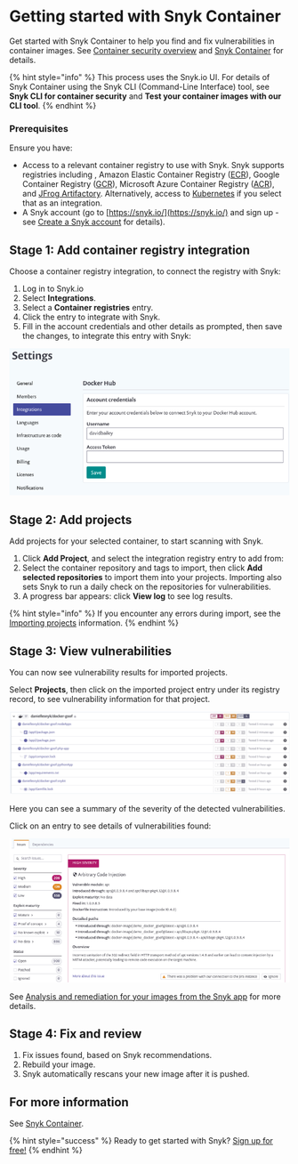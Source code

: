 # Getting started with Snyk Container

Get started with Snyk Container to help you find and fix vulnerabilities in container images. See [Container security overview](https://support.snyk.io/hc/en-us/articles/360003946897-Container-security-overview) and [Snyk Container](https://solutions.snyk.io/snyk-academy/container) for details.

{% hint style="info" %}
This process uses the Snyk.io UI. For details of Snyk Container using the Snyk CLI \(Command-Line Interface\) tool, see **Snyk CLI for container security** and **Test your container images with our CLI tool**.
{% endhint %}

### Prerequisites

Ensure you have:

* Access to a relevant container registry to use with Snyk. Snyk supports registries including , Amazon Elastic Container Registry \([ECR](https://docs.snyk.io/snyk-container/image-scanning-library/ecr-image-scanning)\), Google Container Registry \([GCR](https://docs.snyk.io/snyk-container/image-scanning-library/gcr-image-scanning)\), Microsoft Azure Container Registry \([ACR](https://docs.snyk.io/snyk-container/image-scanning-library/acr-image-scanning)\), and [JFrog Artifactory](https://docs.snyk.io/snyk-container/image-scanning-library/jfrog-artifactory-image-scanning). Alternatively, access to [Kubernetes](https://docs.snyk.io/snyk-container/image-scanning-library/kubernetes-workload-and-image-scanning) if you select that as an integration.
* A Snyk account \(go to [https://snyk.io/](https://snyk.io/) and sign up - see [Create a Snyk account](https://docs.snyk.io/getting-started/getting-started-snyk-products) for details\).

## Stage 1: Add container registry integration

Choose a container registry integration, to connect the registry with Snyk:

1. Log in to Snyk.io
2. Select **Integrations**.
3. Select a **Container registries** entry.
4. Click the entry to integrate with Snyk.
5. Fill in the account credentials and other details as prompted, then save the changes, to integrate this entry with Snyk:

![](../../.gitbook/assets/container-account-credentials.png)

## Stage 2: Add projects

Add projects for your selected container, to start scanning with Snyk.

1. Click **Add Project**, and select the integration registry entry to add from: 
2. Select the container repository and tags to import, then click **Add selected repositories** to import them into your projects. Importing also sets Snyk to run a daily check on the repositories for vulnerabilities. 
3. A progress bar appears: click **View log** to see log results.

{% hint style="info" %}
If you encounter any errors during import, see the [Importing projects](https://support.snyk.io/hc/en-us/sections/360000923478-Importing-projects) information.
{% endhint %}

## Stage 3: View vulnerabilities

You can now see vulnerability results for imported projects.

Select **Projects**, then click on the imported project entry under its registry record, to see vulnerability information for that project.

![](../../.gitbook/assets/mceclip2%20%281%29%20%281%29%20%281%29%20%283%29%20%283%29%20%284%29%20%286%29%20%281%29%20%283%29.png)

Here you can see a summary of the severity of the detected vulnerabilities.

Click on an entry to see details of vulnerabilities found:

![image5.png](../../.gitbook/assets/image5-1-.png)

See [Analysis and remediation for your images from the Snyk app](https://docs.snyk.io/snyk-container/getting-around-the-snyk-container-ui/analysis-and-remediation-for-your-images-from-the-snyk-app) for more details.

## Stage 4: Fix and review

1. Fix issues found, based on Snyk recommendations.
2. Rebuild your image.
3. Snyk automatically rescans your new image after it is pushed.

## For more information

See [Snyk Container](https://docs.snyk.io/snyk-container).

{% hint style="success" %}
Ready to get started with Snyk? [Sign up for free!](https://snyk.io/login?cta=sign-up&loc=footer&page=support_docs_page)
{% endhint %}

